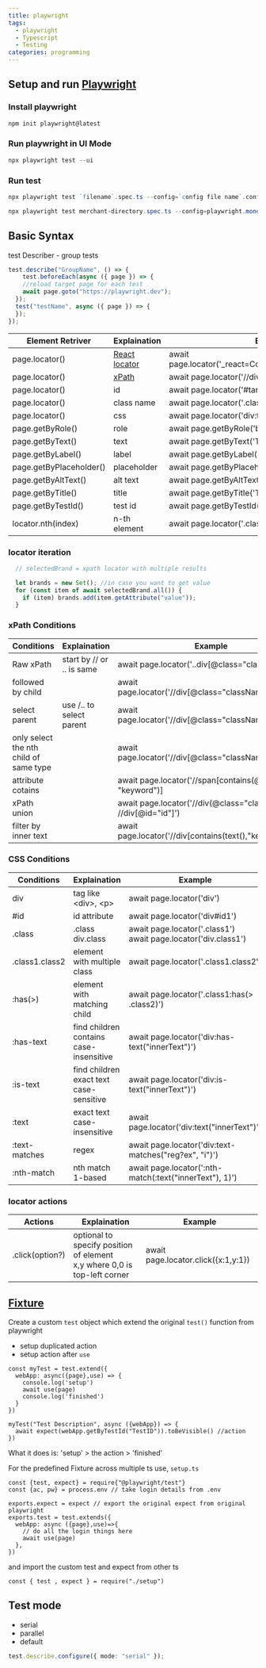 ```yaml
---
title: playwright
tags:
  - playwright
  - Typescript
  - Testing
categories: programming
---
```


## Setup and run [Playwright](https://playwright.dev/)

### Install playwright

```Powershell
npm init playwright@latest
```

### Run playwright in UI Mode

```Powershell
npx playwright test --ui
```

### Run test
```Powershell
npx playwright test `filename`.spec.ts --config=`config file name`.config.ts --workers=4 --retries=3 --project="mschromium" --trace on -g "(?=.\*zh_CN)" --headed
```


```Powershell
npx playwright test merchant-directory.spec.ts --config=playwright.monocart.config.ts --workers=4 --retries=3 --project="mschromium" --trace on -g "(?=.*zh_CN)" --headed
```

## Basic Syntax

test Describer - group tests

```Typescript
test.describe("GroupName", () => {
    test.beforeEach(async ({ page }) => {
    //reload target page for each test
    await page.goto("https://playwright.dev");
  });
  test("testName", async ({ page }) => {
  });
});
```

| Element Retriver        | Explaination                                                              | Example                                                  |
| ----------------------- | ------------------------------------------------------------------------- | -------------------------------------------------------- |
| page.locator()          | [React locator](https://playwright.dev/docs/other-locators#react-locator) | await page.locator('\_react=ComponentName[enabled=true]) |
| page.locator()          | [xPath](https://playwright.dev/docs/other-locators#xpath-locator)         | await page.locator('//div[@class="className"]')          |
| page.locator()          | id                                                                        | await page.locator('#targetId')                          |
| page.locator()          | class name                                                                | await page.locator('.className > div > a')               |
| page.locator()          | css                                                                       | await page.locator('div:text("innerText")')              |
| page.getByRole()        | role                                                                      | await page.getByRole('button', { name: 'Submit' })       |
| page.getByText()        | text                                                                      | await page.getByText('Text')                             |
| page.getByLabel()       | label                                                                     | await page.getByLabel('Label')                           |
| page.getByPlaceholder() | placeholder                                                               | await page.getByPlaceholder('Placeholder')               |
| page.getByAltText()     | alt text                                                                  | await page.getByAltText('AltText')                       |
| page.getByTitle()       | title                                                                     | await page.getByTitle('Title')                           |
| page.getByTestId()      | test id                                                                   | await page.getByTestId('TestId')                         |
| locator.nth(index)      | n-th element                                                              | await page.locator('.className').nth(1)                  |

### locator iteration

```Typescript
  // selectedBrand = xpath locator with multiple results

  let brands = new Set(); //in case you want to get value
  for (const item of await selectedBrand.all()) {
    if (item) brands.add(item.getAttribute("value"));
  }
```

### xPath Conditions

| Conditions                             | Explaination              | Example                                                               |
| -------------------------------------- | ------------------------- | --------------------------------------------------------------------- |
| Raw xPath                              | start by // or .. is same | await page.locator('..div[@class="className"]')                       |
| followed by child                      |                           | await page.locator('//div[@class="className"]/div/a')                 |
| select parent                          | use /.. to select parent  | await page.locator('//div\[@class="className"\]/..')                  |
| only select the nth child of same type |                           | await page.locator('//div[@class="className"]/div[1]')                |
| attribute cotains                      |                           | await page.locator('//span\[contains(@class, "keyword")\]             |
| xPath union                            |                           | await page.locator('//div(@class="className")] \| //div\[@id="id"\]') |
| filter by inner text                   |                           | await page.locator('//div\[contains(text(),"keyword")\]')             |


### CSS Conditions

| Conditions     | Explaination                                  | Example                                                           |
| -------------- | --------------------------------------------- | ----------------------------------------------------------------- |
| div            | tag like \<div\>, \<p\>                       | await page.locator('div')                                         |
| \#id           | id attribute                                  | await page.locator('div#id1')                                     |
| .class         | .class<br>div.class                           | await page.locator('.class1')<br>await page.locator('div.class1') |
| .class1.class2 | element with multiple class                   | await page.locator('.class1.class2')                              |
| :has(>)        | element with matching child                   | await page.locator('.class1:has(> .class2)')                      |
| :has-text      | find children<br>contains<br>case-insensitive | await page.locator('div:has-text("innerText")')                   |
| :is-text       | find children<br>exact text<br>case-sensitive | await page.locator('div:is-text("innerText")')                    |
| :text          | exact text<br>case-insensitive                | await page.locator('div:text("innerText")')                       |
| :text-matches  | regex                                         | await page.locator('div:text-matches("reg?ex", "i")')             |
| :nth-match     | nth match 1-based                             | await page.locator(':nth-match(:text("innerText"), 1)')           |

### locator actions
| Actions         | Explaination                                                                | Example                             |
| --------------- | --------------------------------------------------------------------------- | ----------------------------------- |
| .click(option?) | optional to specify position of element<br>x,y where 0,0 is top-left corner | await page.locator.click({x:1,y:1}) |
## [Fixture](https://www.youtube.com/watch?v=2O7dyz6XO2s)

Create a custom `test` object which extend the original `test()` function from playwright

- setup duplicated action
- setup action after `use`

```
const myTest = test.extend({
  webApp: async({page},use) => {
    console.log('setup')
    await use(page)
    console.log('finished')
  }
})

myTest("Test Description", async ({webApp}) => {
  await expect(webApp.getByTestId("TestID")).toBeVisible() //action
})
```

What it does is: 'setup' > the action > 'finished'

For the predefined Fixture across multiple ts use,
`setup.ts`

```
const {test, expect} = require{"@playwright/test"}
const {ac, pw} = process.env // take login details from .env

exports.expect = expect // export the original expect from original playwright
exports.test = test.extends({
  webApp: async ({page},use)=>{
    // do all the login things here
    await use(page)
  },
})
```

and import the custom test and expect from other ts

```
const { test , expect } = require("./setup")
```

## Test mode
- serial
- parallel
- default
```Typescript
test.describe.configure({ mode: "serial" });
```
